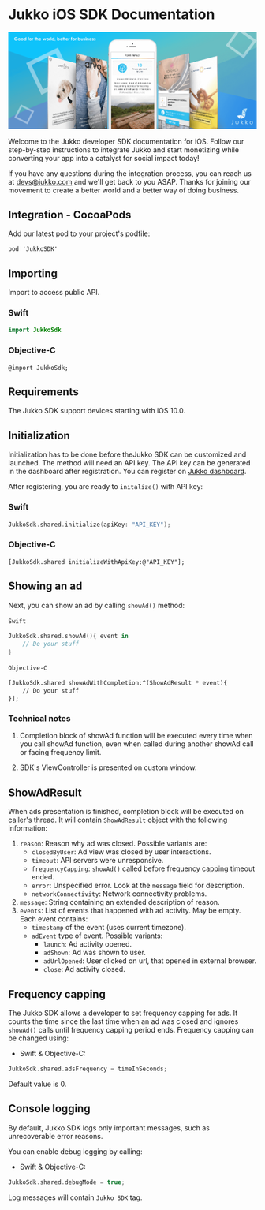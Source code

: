 # Jukko iOS SDK Documentation

![Jukko](images/intro.png)

Welcome to the Jukko developer SDK documentation for iOS. Follow our step-by-step instructions to
integrate Jukko and start monetizing while converting your app into a catalyst for social
impact today!

If you have any questions during the integration process, you can reach us at [devs@jukko.com](mailto:devs@jukko.com) and we'll get back to you ASAP. Thanks for joining our movement to create a better world and a better way of doing business.

## Integration - CocoaPods

Add our latest pod to your project's podfile:

```podspec
pod 'JukkoSDK'
```

## Importing

Import to access public API.

### Swift

```swift
import JukkoSdk
```

### Objective-C

```obj-c
@import JukkoSdk;
```

## Requirements

The Jukko SDK support devices starting with iOS 10.0.

## Initialization

Initialization has to be done before  theJukko SDK can be customized and launched. The method will need an API key. The API key can be generated in the dashboard after registration.
You can register on [Jukko dashboard](https://dashboard.jukko.com).

After registering, you are ready to `initalize()` with API key:

### Swift

```swift
JukkoSdk.shared.initialize(apiKey: "API_KEY");
```

### Objective-C

```obj-c
[JukkoSdk.shared initializeWithApiKey:@"API_KEY"];
```

## Showing an ad

Next, you can show an ad by calling `showAd()` method:

`Swift`

```swift
JukkoSdk.shared.showAd(){ event in
    // Do your stuff
}
```

`Objective-C`

```obj-c
[JukkoSdk.shared showAdWithCompletion:^(ShowAdResult * event){
    // Do your stuff
}];
```

### Technical notes

1. Completion block of showAd function will be executed every time when you call showAd function, even when called during another showAd call or facing frequency limit.

2. SDK's ViewController is presented on custom window.

## ShowAdResult

When ads presentation is finished, completion block will be executed on caller's thread. It will contain `ShowAdResult` object with the following information:

1. `reason`: Reason why ad was closed. Possible variants are:
    * `closedByUser`: Ad view was closed by user interactions.
    * `timeout`: API servers were unresponsive.
    * `frequencyCapping`: `showAd()` called before frequency capping timeout ended.
    * `error`: Unspecified error. Look at the `message` field for description.
    * `networkConnectivity`: Network connectivity problems.
2. `message`: String containing an extended description of reason.
3. `events`: List of events that happened with ad activity. May be empty. Each event contains:
    * `timestamp` of the event (uses current timezone).
    * `adEvent` type of event. Possible variants:
        * `launch`: Ad activity opened.
        * `adShown`: Ad was shown to user.
        * `adUrlOpened`: User clicked on url, that opened in external browser.
        * `close`: Ad activity closed.

## Frequency capping

The Jukko SDK allows a developer to set frequency capping for ads. It counts the time since the last time when an ad was closed and ignores `showAd()` calls until frequency capping period ends. Frequency capping can be changed using:

* Swift & Objective-C:

```swift
JukkoSdk.shared.adsFrequency = timeInSeconds;
```

Default value is 0.

## Console logging

By default, Jukko SDK logs only important messages, such as unrecoverable error reasons.

You can enable debug logging by calling:

* Swift & Objective-C:

```swift
JukkoSdk.shared.debugMode = true;
```

Log messages will contain `Jukko SDK` tag.
